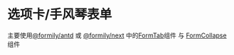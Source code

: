 # 选项卡/手风琴表单

主要使用[@formily/antd](https://antd.formilyjs.org) 或 [@formily/next](https://fusion.formilyjs.org) 中的[FormTab](https://antd.formilyjs.org/components/form-tab)组件 与 [FormCollapse](https://antd.formilyjs.org/components/form-collapse)组件
